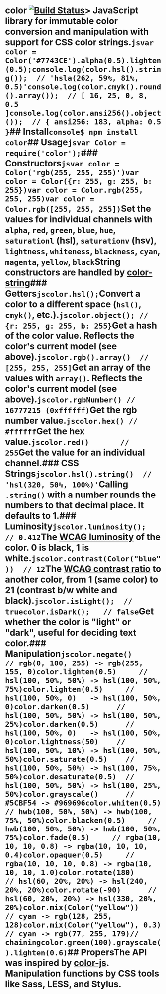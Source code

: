 # color [![Build Status](https://travis-ci.org/Qix-/color.svg?branch=master)](https://travis-ci.org/Qix-/color)> JavaScript library for immutable color conversion and manipulation with support for CSS color strings.```jsvar color = Color('#7743CE').alpha(0.5).lighten(0.5);console.log(color.hsl().string());  // 'hsla(262, 59%, 81%, 0.5)'console.log(color.cmyk().round().array());  // [ 16, 25, 0, 8, 0.5 ]console.log(color.ansi256().object());  // { ansi256: 183, alpha: 0.5 }```## Install```console$ npm install color```## Usage```jsvar Color = require('color');```### Constructors```jsvar color = Color('rgb(255, 255, 255)')var color = Color({r: 255, g: 255, b: 255})var color = Color.rgb(255, 255, 255)var color = Color.rgb([255, 255, 255])```Set the values for individual channels with `alpha`, `red`, `green`, `blue`, `hue`, `saturationl` (hsl), `saturationv` (hsv), `lightness`, `whiteness`, `blackness`, `cyan`, `magenta`, `yellow`, `black`String constructors are handled by [color-string](https://www.npmjs.com/package/color-string)### Getters```jscolor.hsl();```Convert a color to a different space (`hsl()`, `cmyk()`, etc.).```jscolor.object(); // {r: 255, g: 255, b: 255}```Get a hash of the color value. Reflects the color's current model (see above).```jscolor.rgb().array()  // [255, 255, 255]```Get an array of the values with `array()`. Reflects the color's current model (see above).```jscolor.rgbNumber() // 16777215 (0xffffff)```Get the rgb number value.```jscolor.hex() // #ffffff```Get the hex value.```jscolor.red()       // 255```Get the value for an individual channel.### CSS Strings```jscolor.hsl().string()  // 'hsl(320, 50%, 100%)'```Calling `.string()` with a number rounds the numbers to that decimal place. It defaults to 1.### Luminosity```jscolor.luminosity();  // 0.412```The [WCAG luminosity](http://www.w3.org/TR/WCAG20/#relativeluminancedef) of the color. 0 is black, 1 is white.```jscolor.contrast(Color("blue"))  // 12```The [WCAG contrast ratio](http://www.w3.org/TR/WCAG20/#contrast-ratiodef) to another color, from 1 (same color) to 21 (contrast b/w white and black).```jscolor.isLight();  // truecolor.isDark();   // false```Get whether the color is "light" or "dark", useful for deciding text color.### Manipulation```jscolor.negate()         // rgb(0, 100, 255) -> rgb(255, 155, 0)color.lighten(0.5)     // hsl(100, 50%, 50%) -> hsl(100, 50%, 75%)color.lighten(0.5)     // hsl(100, 50%, 0)   -> hsl(100, 50%, 0)color.darken(0.5)      // hsl(100, 50%, 50%) -> hsl(100, 50%, 25%)color.darken(0.5)      // hsl(100, 50%, 0)   -> hsl(100, 50%, 0)color.lightness(50)    // hsl(100, 50%, 10%) -> hsl(100, 50%, 50%)color.saturate(0.5)    // hsl(100, 50%, 50%) -> hsl(100, 75%, 50%)color.desaturate(0.5)  // hsl(100, 50%, 50%) -> hsl(100, 25%, 50%)color.grayscale()      // #5CBF54 -> #969696color.whiten(0.5)      // hwb(100, 50%, 50%) -> hwb(100, 75%, 50%)color.blacken(0.5)     // hwb(100, 50%, 50%) -> hwb(100, 50%, 75%)color.fade(0.5)     // rgba(10, 10, 10, 0.8) -> rgba(10, 10, 10, 0.4)color.opaquer(0.5)     // rgba(10, 10, 10, 0.8) -> rgba(10, 10, 10, 1.0)color.rotate(180)      // hsl(60, 20%, 20%) -> hsl(240, 20%, 20%)color.rotate(-90)      // hsl(60, 20%, 20%) -> hsl(330, 20%, 20%)color.mix(Color("yellow"))        // cyan -> rgb(128, 255, 128)color.mix(Color("yellow"), 0.3)   // cyan -> rgb(77, 255, 179)// chainingcolor.green(100).grayscale().lighten(0.6)```## PropersThe API was inspired by [color-js](https://github.com/brehaut/color-js). Manipulation functions by CSS tools like Sass, LESS, and Stylus.
